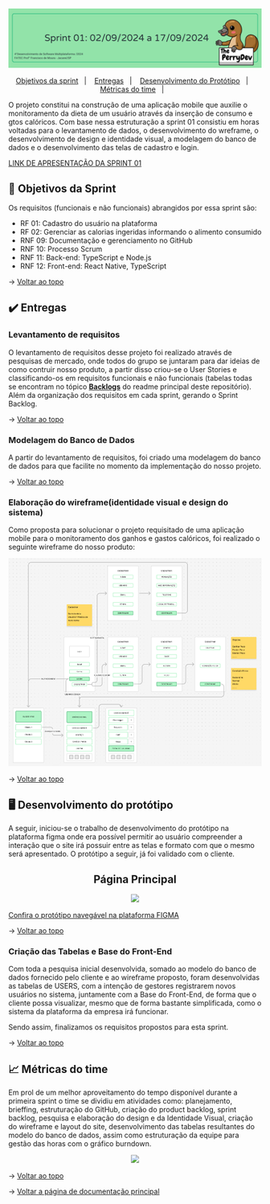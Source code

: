 <br id="topo">

<p align="center"> <img src="abp-documents/images_readme/2.png" /></p>

<p align="center">
    <a href="#objetivos">Objetivos da sprint</a> &nbsp |&nbsp &nbsp
    <a href="#entregas">Entregas</a> &nbsp |&nbsp &nbsp
    <a href="#prototipo">Desenvolvimento do Protótipo</a> &nbsp |&nbsp &nbsp 
    <a href="#metricas">Métricas do time</a> &nbsp |&nbsp &nbsp
</p>

O projeto constitui na construção de uma aplicação mobile que auxilie o monitoramento da dieta de um usuário através da inserção de consumo e gtos calóricos. Com base nessa estruturação a sprint 01 consistiu em horas voltadas para o levantamento de dados, o desenvolvimento do wreframe, o desenvolvimento de design e identidade visual, a modelagem do banco de dados e o desenvolvimento das telas de cadastro e login.

[LINK DE APRESENTAÇÃO DA SPRINT 01](https://youtu.be/4JCYQw8IKzM)

<span id="objetivos">

## :dart: Objetivos da Sprint
Os requisitos (funcionais e não funcionais) abrangidos por essa sprint são:
- RF 01: Cadastro do usuário na plataforma
- RF 02: Gerenciar as calorias ingeridas informando o alimento consumido
- RNF 09: Documentação e gerenciamento no GitHub
- RNF 10: Processo Scrum
- RNF 11: Back-end: TypeScript e Node.js
- RNF 12: Front-end: React Native, TypeScript


→ [Voltar ao topo](#topo)


<span id="entregas">
        
## :heavy_check_mark: Entregas

### Levantamento de requisitos

O levantamento de requisitos desse projeto foi realizado através de pesquisas de mercado, onde todos do grupo se juntaram para dar ideias de como contruir nosso produto, a partir disso criou-se o User Stories e classificando-os em requisitos funcionais e não funcionais (tabelas todas se encontram no tópico [**Backlogs**](#backlogs) do readme principal deste repositório). Além da organização dos requisitos em cada sprint, gerando o Sprint Backlog.


→ [Voltar ao topo](#topo)


### Modelagem do Banco de Dados

A partir do levantamento de requisitos, foi criado uma modelagem do banco de dados para que facilite no momento da implementação do nosso projeto.


→ [Voltar ao topo](#topo)


### Elaboração do wireframe(identidade visual e design do sistema)

Como proposta para solucionar o projeto requisitado de uma aplicação mobile para o monitoramento dos ganhos e gastos calóricos, foi realizado o seguinte wireframe do nosso produto:

<p align="center"><img src="abp-documents/Wireframe - NutriPerry.PNG" /><p>



→ [Voltar ao topo](#topo)



<span id="prototipo">
    
## :desktop_computer: Desenvolvimento do protótipo
A seguir, iniciou-se o trabalho de desenvolvimento do protótipo na plataforma figma onde era possível permitir ao usuário compreender a interação que o site irá possuir entre as telas e formato com que o mesmo será apresentado. O protótipo a seguir, já foi validado com o cliente.
    

<h2 align="center">Página Principal</h2>
<p align="center"><img src="./Imagens_md/paginaPrincipal.png" /></p>

[Confira o protótipo navegável na plataforma FIGMA](https://www.figma.com/proto/QdEmUPrhT49XvnToH1PQrl/Visiona-Espacial-Dashboard?type=design&node-id=1-2&t=YEoMTNcHwZBQqTsB-0&scaling=min-zoom&page-id=0%3A1&starting-point-node-id=1%3A2)

→ [Voltar ao topo](#topo)

### Criação das Tabelas e Base do Front-End
Com toda a pesquisa inicial desenvolvida, somado ao modelo do banco de dados fornecido pelo cliente e ao wireframe proposto, foram desenvolvidas as tabelas de USERS, com a intenção de gestores registrarem novos usuários no sistema, juntamente com a Base do Front-End, de forma que o cliente possa visualizar, mesmo que de forma bastante simplificada, como o sistema da plataforma da empresa irá funcionar.


Sendo assim, finalizamos os requisitos propostos para esta sprint.

→ [Voltar ao topo](#topo)


 <span id="metricas">
     
## :chart_with_upwards_trend: Métricas do time
Em prol de um melhor aproveitamento do tempo disponível durante a primeira sprint o time se dividiu em atividades como: planejamento, brieffing, estruturação do GitHub, criação do product backlog, sprint backlog, pesquisa e elaboração do design e da Identidade Visual, criação do wireframe e layout do site, desenvolvimento das tabelas resultantes do modelo do banco de dados, assim como estruturação da equipe para gestão das horas com o gráfico burndown.
    
<p align="center"><img src="./Imagens_md/burndownsp1.png" /></p>
    


→ [Voltar ao topo](#topo)

→ [Voltar a página de documentação principal](https://github.com/ThePerryDev/visiona-documentation/tree/main?tab=readme-ov-file)
